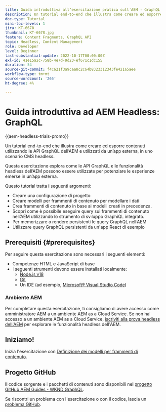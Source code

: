 ```yaml
---
title: Guida introduttiva all’esercitazione pratica sull’AEM - GraphQL
description: Un tutorial end-to-end che illustra come creare ed esporre contenuti utilizzando le API GraphQL dell’AEM.
doc-type: Tutorial
mini-toc-levels: 1
jira: KT-6678
thumbnail: KT-6678.jpg
feature: Content Fragments, GraphQL API
topic: Headless, Content Management
role: Developer
level: Beginner
last-substantial-update: 2022-10-17T00:00:00Z
exl-id: 41e15a2c-758b-4e7d-9d23-ef671c1dc155
duration: 54
source-git-commit: f4c621f3a9caa8c2c64b8323312343fe421a5aee
workflow-type: tm+mt
source-wordcount: '266'
ht-degree: 4%

---
```


# Guida introduttiva ad AEM Headless: GraphQL

{{aem-headless-trials-promo}}

Un tutorial end-to-end che illustra come creare ed esporre contenuti utilizzando le API GraphQL dell’AEM e utilizzati da un’app esterna, in uno scenario CMS headless.

Questa esercitazione esplora come le API GraphQL e le funzionalità headless dell’AEM possono essere utilizzate per potenziare le esperienze emerse in un’app esterna.

Questo tutorial tratta i seguenti argomenti:

* Creare una configurazione di progetto
* Creare modelli per frammenti di contenuto per modellare i dati
* Crea frammenti di contenuto in base ai modelli creati in precedenza.
* Scopri come è possibile eseguire query sui frammenti di contenuto nell’AEM utilizzando lo strumento di sviluppo GraphiQL integrato.
* Per memorizzare o rendere persistenti le query GraphQL nell’AEM
* Utilizzare query GraphQL persistenti da un&#39;app React di esempio

## Prerequisiti {#prerequisites}

Per seguire questa esercitazione sono necessari i seguenti elementi:

* Competenze HTML e JavaScript di base
* I seguenti strumenti devono essere installati localmente:
   * [Node.js v18](https://nodejs.org/)
   * [Git](https://git-scm.com/)
   * Un IDE (ad esempio, [Microsoft® Visual Studio Code](https://code.visualstudio.com/))

### Ambiente AEM

Per completare questa esercitazione, ti consigliamo di avere accesso come amministratore AEM a un ambiente AEM as a Cloud Service. Se non hai accesso a un ambiente AEM as a Cloud Service, [iscriviti alla prova headless dell&#39;AEM](https://commerce.adobe.com/business-trial/sign-up?items%5B0%5D%5Bid%5D=649A1AF5CBC5467A25E84F2561274821&amp;cli=headless_exl_banner_campaign&amp;co=US&amp;lang=it) per esplorare le funzionalità headless dell&#39;AEM.

## Iniziamo!

Inizia l&#39;esercitazione con [Definizione dei modelli per frammenti di contenuto](content-fragment-models.md).

## Progetto GitHub

Il codice sorgente e i pacchetti di contenuti sono disponibili nel [progetto GitHub AEM Guides - WKND GraphQL](https://github.com/adobe/aem-guides-wknd-graphql).

Se riscontri un problema con l&#39;esercitazione o con il codice, lascia un [problema GitHub](https://github.com/adobe/aem-guides-wknd-graphql/issues).
